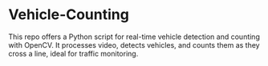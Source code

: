 # Vehicle-Counting
This repo offers a Python script for real-time vehicle detection and counting with OpenCV. It processes video, detects vehicles, and counts them as they cross a line, ideal for traffic monitoring.
